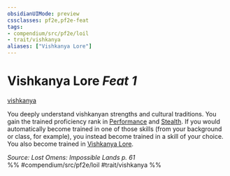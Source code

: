 ```yaml
---
obsidianUIMode: preview
cssclasses: pf2e,pf2e-feat
tags:
- compendium/src/pf2e/loil
- trait/vishkanya
aliases: ["Vishkanya Lore"]
---
```

# Vishkanya Lore  *Feat 1*  
[vishkanya](rules/traits/vishkanya-loil.md "Vishkanya Ancestry & Heritage Trait")  


You deeply understand vishkanyan strengths and cultural traditions. You gain the trained proficiency rank in [Performance](compendium/skills.md#Performance) and [Stealth](compendium/skills.md#Stealth). If you would automatically become trained in one of those skills (from your background or class, for example), you instead become trained in a skill of your choice. You also become trained in [Vishkanya Lore](compendium/skills.md#Lore).

*Source: Lost Omens: Impossible Lands p. 61*  
%% #compendium/src/pf2e/loil #trait/vishkanya %%